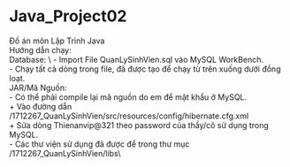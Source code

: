 # Java_Project02
Đồ án môn Lập Trình Java\
Hướng dẫn chạy: \
        Database: \ 
                - Import File QuanLySinhVien.sql vào MySQL WorkBench. \
                - Chạy tất cả dòng trong file, đã được tạo để chạy từ trên xuống dưới đồng loạt. \
        JAR/Mã Nguồn: \
                - Có thể phải compile lại mã nguồn do em để mật khẩu ở MySQL. \
                        + Vào đường dẫn /1712267_QuanLySinhVien/src/resources/config/hibernate.cfg.xml \
                        + Sửa dòng <property name="hibernate.connection.password">Thienanvip@321</property> theo password của thầy/cô sử dụng trong MySQL. \
                - Các thư viện sử dụng đã được để trong thư mục /1712267_QuanLySinhVien/libs\  
